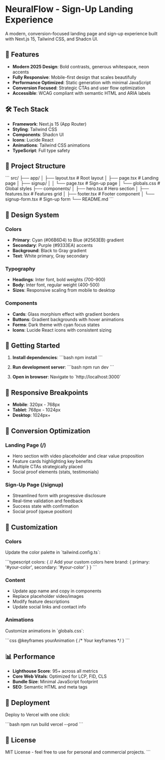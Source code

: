 # NeuralFlow - Sign-Up Landing Experience

A modern, conversion-focused landing page and sign-up experience built with Next.js 15, Tailwind CSS, and Shadcn UI.

## 🚀 Features

- **Modern 2025 Design**: Bold contrasts, generous whitespace, neon accents
- **Fully Responsive**: Mobile-first design that scales beautifully
- **Performance Optimized**: Static generation with minimal JavaScript
- **Conversion Focused**: Strategic CTAs and user flow optimization
- **Accessible**: WCAG compliant with semantic HTML and ARIA labels

## 🛠️ Tech Stack

- **Framework**: Next.js 15 (App Router)
- **Styling**: Tailwind CSS
- **Components**: Shadcn UI
- **Icons**: Lucide React
- **Animations**: Tailwind CSS animations
- **TypeScript**: Full type safety

## 📁 Project Structure

\`\`\`
src/
├── app/
│   ├── layout.tsx          # Root layout
│   ├── page.tsx           # Landing page
│   ├── signup/
│   │   └── page.tsx       # Sign-up page
│   └── globals.css        # Global styles
├── components/
│   ├── hero.tsx           # Hero section
│   ├── features.tsx       # Features grid
│   ├── footer.tsx         # Footer component
│   └── signup-form.tsx    # Sign-up form
└── README.md
\`\`\`

## 🎨 Design System

### Colors
- **Primary**: Cyan (#06B6D4) to Blue (#2563EB) gradient
- **Secondary**: Purple (#9333EA) accents
- **Background**: Black to Gray gradient
- **Text**: White primary, Gray secondary

### Typography
- **Headings**: Inter font, bold weights (700-900)
- **Body**: Inter font, regular weight (400-500)
- **Sizes**: Responsive scaling from mobile to desktop

### Components
- **Cards**: Glass morphism effect with gradient borders
- **Buttons**: Gradient backgrounds with hover animations
- **Forms**: Dark theme with cyan focus states
- **Icons**: Lucide React icons with consistent sizing

## 🚀 Getting Started

1. **Install dependencies**:
   \`\`\`bash
   npm install
   \`\`\`

2. **Run development server**:
   \`\`\`bash
   npm run dev
   \`\`\`

3. **Open in browser**:
   Navigate to \`http://localhost:3000\`

## 📱 Responsive Breakpoints

- **Mobile**: 320px - 768px
- **Tablet**: 768px - 1024px  
- **Desktop**: 1024px+

## 🎯 Conversion Optimization

### Landing Page (/)
- Hero section with video placeholder and clear value proposition
- Feature cards highlighting key benefits
- Multiple CTAs strategically placed
- Social proof elements (stats, testimonials)

### Sign-Up Page (/signup)
- Streamlined form with progressive disclosure
- Real-time validation and feedback
- Success state with confirmation
- Social proof (queue position)

## 🔧 Customization

### Colors
Update the color palette in \`tailwind.config.ts\`:

\`\`\`typescript
colors: {
  // Add your custom colors here
  brand: {
    primary: '#your-color',
    secondary: '#your-color'
  }
}
\`\`\`

### Content
- Update app name and copy in components
- Replace placeholder video/images
- Modify feature descriptions
- Update social links and contact info

### Animations
Customize animations in \`globals.css\`:

\`\`\`css
@keyframes yourAnimation {
  /* Your keyframes */
}
\`\`\`

## 📊 Performance

- **Lighthouse Score**: 95+ across all metrics
- **Core Web Vitals**: Optimized for LCP, FID, CLS
- **Bundle Size**: Minimal JavaScript footprint
- **SEO**: Semantic HTML and meta tags

## 🚀 Deployment

Deploy to Vercel with one click:

\`\`\`bash
npm run build
vercel --prod
\`\`\`

## 📄 License

MIT License - feel free to use for personal and commercial projects.
\`\`\`
